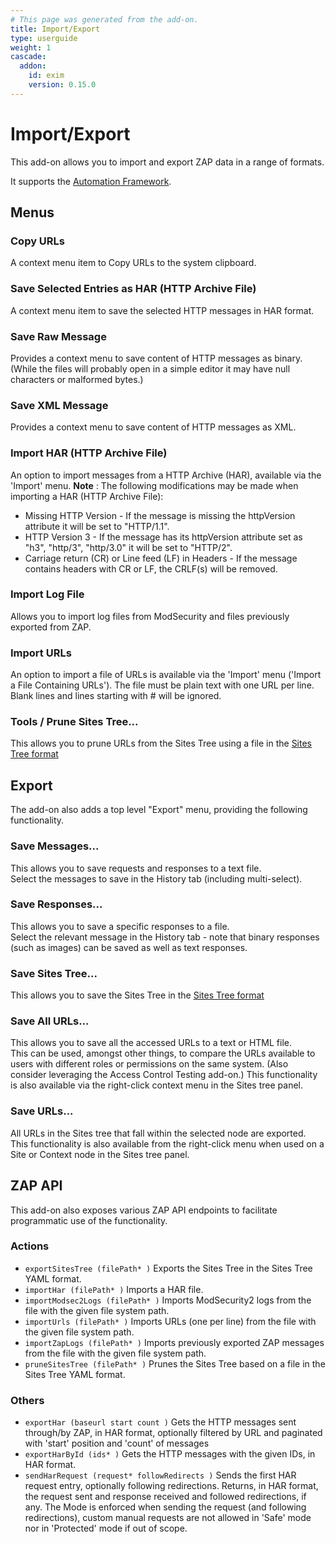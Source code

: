 ```yaml
---
# This page was generated from the add-on.
title: Import/Export
type: userguide
weight: 1
cascade:
  addon:
    id: exim
    version: 0.15.0
---
```


# Import/Export

This add-on allows you to import and export ZAP data in a range of formats.


It supports the [Automation Framework](/docs/desktop/addons/import-export/automation/).

## Menus

### Copy URLs

A context menu item to Copy URLs to the system clipboard.

### Save Selected Entries as HAR (HTTP Archive File)

A context menu item to save the selected HTTP messages in HAR format.

### Save Raw Message

Provides a context menu to save content of HTTP messages as binary. (While the files will probably open in a simple editor it may have null characters or malformed bytes.)

### Save XML Message

Provides a context menu to save content of HTTP messages as XML.

### Import HAR (HTTP Archive File)

An option to import messages from a HTTP Archive (HAR), available via the 'Import' menu. **Note** : The following modifications may be made when importing a HAR (HTTP Archive File):

* Missing HTTP Version - If the message is missing the httpVersion attribute it will be set to "HTTP/1.1".
* HTTP Version 3 - If the message has its httpVersion attribute set as "h3", "http/3", "http/3.0" it will be set to "HTTP/2".
* Carriage return (CR) or Line feed (LF) in Headers - If the message contains headers with CR or LF, the CRLF(s) will be removed.

### Import Log File

Allows you to import log files from ModSecurity and files previously exported from ZAP.

### Import URLs

An option to import a file of URLs is available via the 'Import' menu ('Import a File Containing URLs'). The file must be plain text with one URL per line. Blank lines and lines starting with # will be ignored.

### Tools / Prune Sites Tree...

This allows you to prune URLs from the Sites Tree using a file in the [Sites Tree format](/docs/desktop/addons/import-export/sitestreeformat/)

## Export

The add-on also adds a top level "Export" menu, providing the following functionality.

### Save Messages...

This allows you to save requests and responses to a text file.   
Select the messages to save in the History tab (including multi-select).

### Save Responses...

This allows you to save a specific responses to a file.   
Select the relevant message in the History tab - note that binary responses (such as images) can be saved as well as text responses.

### Save Sites Tree...

This allows you to save the Sites Tree in the [Sites Tree format](/docs/desktop/addons/import-export/sitestreeformat/)

### Save All URLs...

This allows you to save all the accessed URLs to a text or HTML file.   
This can be used, amongst other things, to compare the URLs available to users with different roles or permissions on the same system. (Also consider leveraging the Access Control Testing add-on.) This functionality is also available via the right-click context menu in the Sites tree panel.

### Save URLs...

All URLs in the Sites tree that fall within the selected node are exported. This functionality is also available from the right-click menu when used on a Site or Context node in the Sites tree panel.

## ZAP API

This add-on also exposes various ZAP API endpoints to facilitate programmatic use of the functionality.

### Actions

* `exportSitesTree (filePath* )` Exports the Sites Tree in the Sites Tree YAML format.
* `importHar (filePath* )` Imports a HAR file.
* `importModsec2Logs (filePath* )` Imports ModSecurity2 logs from the file with the given file system path.
* `importUrls (filePath* )` Imports URLs (one per line) from the file with the given file system path.
* `importZapLogs (filePath* )` Imports previously exported ZAP messages from the file with the given file system path.
* `pruneSitesTree (filePath* )` Prunes the Sites Tree based on a file in the Sites Tree YAML format.

### Others

* `exportHar (baseurl start count )` Gets the HTTP messages sent through/by ZAP, in HAR format, optionally filtered by URL and paginated with 'start' position and 'count' of messages
* `exportHarById (ids* )` Gets the HTTP messages with the given IDs, in HAR format.
* `sendHarRequest (request* followRedirects )` Sends the first HAR request entry, optionally following redirections. Returns, in HAR format, the request sent and response received and followed redirections, if any. The Mode is enforced when sending the request (and following redirections), custom manual requests are not allowed in 'Safe' mode nor in 'Protected' mode if out of scope.
